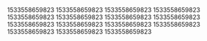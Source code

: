1533558659823
1533558659823
1533558659823
1533558659823
1533558659823
1533558659823
1533558659823
1533558659823
1533558659823
1533558659823
1533558659823
1533558659823
1533558659823
1533558659823
1533558659823
